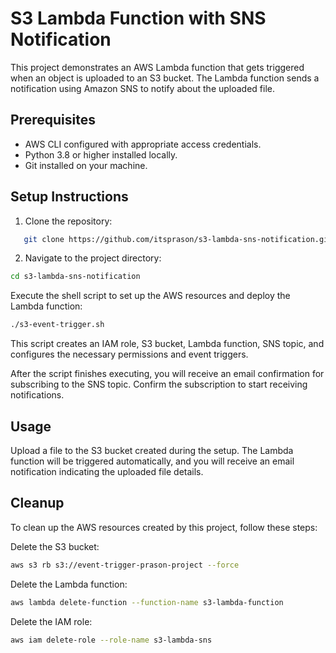 # S3 Lambda Function with SNS Notification

This project demonstrates an AWS Lambda function that gets triggered when an object is uploaded to an S3 bucket. The Lambda function sends a notification using Amazon SNS to notify about the uploaded file.

## Prerequisites

- AWS CLI configured with appropriate access credentials.
- Python 3.8 or higher installed locally.
- Git installed on your machine.

## Setup Instructions

1. Clone the repository:

```bash
   git clone https://github.com/itsprason/s3-lambda-sns-notification.git
```
2. Navigate to the project directory:
    
```bash
cd s3-lambda-sns-notification
```

Execute the shell script to set up the AWS resources and deploy the Lambda function:

``` bash
./s3-event-trigger.sh
```

This script creates an IAM role, S3 bucket, Lambda function, SNS topic, and configures the necessary permissions and event triggers.

After the script finishes executing, you will receive an email confirmation for subscribing to the SNS topic. Confirm the subscription to start receiving notifications.

## Usage

Upload a file to the S3 bucket created during the setup. The Lambda function will be triggered automatically, and you will receive an email notification indicating the uploaded file details.


## Cleanup

To clean up the AWS resources created by this project, follow these steps:

Delete the S3 bucket:

``` bash
aws s3 rb s3://event-trigger-prason-project --force
```

Delete the Lambda function:

``` bash
aws lambda delete-function --function-name s3-lambda-function
```

Delete the IAM role:

```bash
aws iam delete-role --role-name s3-lambda-sns
```
